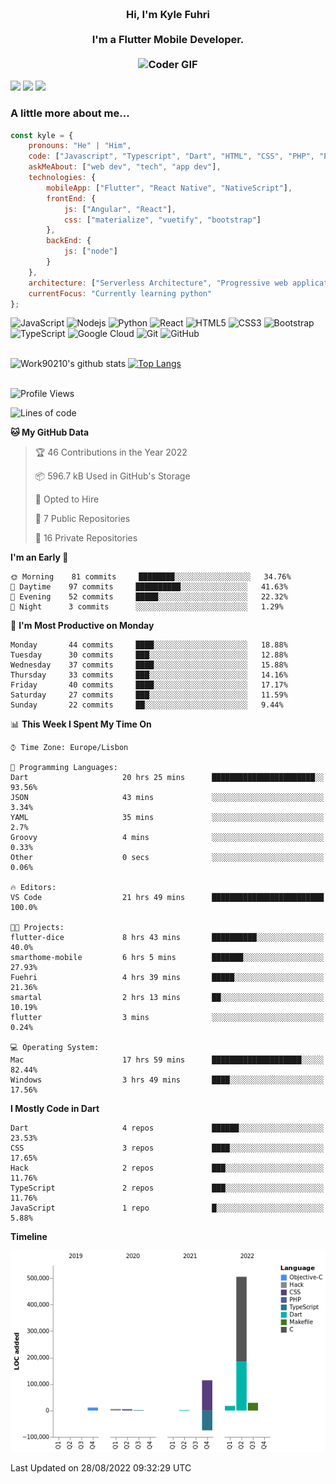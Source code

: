 
<h3 align="center">
  <abc>
    <br />Hi, I'm Kyle Fuhri<br />
    <br />
    I'm a Flutter Mobile Developer. <br />
    <br />
    <img
      src="https://media.giphy.com/media/SWoSkN6DxTszqIKEqv/giphy.gif"
      alt="Coder GIF"
      width="500"
      height="400"
    />
  </abc>
</h3>
<img src="https://img.shields.io/badge/Flutter%20-%2302569B.svg?&style=for-the-badge&logo=Flutter&logoColor=white" />
<img src="https://img.shields.io/badge/angular%20-%23DD0031.svg?&style=for-the-badge&logo=angular&logoColor=white"/>
<img src="https://img.shields.io/badge/react%20-%2320232a.svg?&style=for-the-badge&logo=react&logoColor=%2361DAFB"/>

<h3>A little more about me...  </h3>

```javascript
const kyle = {
    pronouns: "He" | "Him",
    code: ["Javascript", "Typescript", "Dart", "HTML", "CSS", "PHP", "Python"],
    askMeAbout: ["web dev", "tech", "app dev"],
    technologies: {
        mobileApp: ["Flutter", "React Native", "NativeScript"],
        frontEnd: {
            js: ["Angular", "React"],
            css: ["materialize", "vuetify", "bootstrap"]
        },
        backEnd: {
            js: ["node"]
        }
    },
    architecture: ["Serverless Architecture", "Progressive web applications", "Single page applications"],
    currentFocus: "Currently learning python"
};
```

![JavaScript](https://img.shields.io/badge/-JavaScript-black?style=flat-square&logo=javascript)
![Nodejs](https://img.shields.io/badge/-Nodejs-black?style=flat-square&logo=Node.js)
![Python](https://img.shields.io/badge/-Python-black?style=flat-square&logo=Python)
![React](https://img.shields.io/badge/-React-black?style=flat-square&logo=react)
![HTML5](https://img.shields.io/badge/-HTML5-E34F26?style=flat-square&logo=html5&logoColor=white)
![CSS3](https://img.shields.io/badge/-CSS3-1572B6?style=flat-square&logo=css3)
![Bootstrap](https://img.shields.io/badge/-Bootstrap-563D7C?style=flat-square&logo=bootstrap)
![TypeScript](https://img.shields.io/badge/-TypeScript-007ACC?style=flat-square&logo=typescript)
![Google Cloud](https://img.shields.io/badge/Google%20Cloud-black?style=flat-square&logo=google-cloud)
![Git](https://img.shields.io/badge/-Git-black?style=flat-square&logo=git)
![GitHub](https://img.shields.io/badge/-GitHub-181717?style=flat-square&logo=github)
</br>
</br>


![Work90210's github stats](https://github-readme-stats-work90210.vercel.app/api?username=work90210)
[![Top Langs](https://github-readme-stats-work90210.vercel.app/api/top-langs/?username=work90210)](https://github.com/work90210/github-readme-stats)
</br>
</br>
<!--START_SECTION:waka-->
![Profile Views](http://img.shields.io/badge/Profile%20Views-1-blue)

![Lines of code](https://img.shields.io/badge/From%20Hello%20World%20I%27ve%20Written-617%20Thousand%20lines%20of%20code-blue)

**🐱 My GitHub Data** 

> 🏆 46 Contributions in the Year 2022
 > 
> 📦 596.7 kB Used in GitHub's Storage 
 > 
> 💼 Opted to Hire
 > 
> 📜 7 Public Repositories 
 > 
> 🔑 16 Private Repositories  
 > 
**I'm an Early 🐤** 

```text
🌞 Morning    81 commits     ████████░░░░░░░░░░░░░░░░░   34.76% 
🌆 Daytime    97 commits     ██████████░░░░░░░░░░░░░░░   41.63% 
🌃 Evening    52 commits     █████░░░░░░░░░░░░░░░░░░░░   22.32% 
🌙 Night      3 commits      ░░░░░░░░░░░░░░░░░░░░░░░░░   1.29%

```
📅 **I'm Most Productive on Monday** 

```text
Monday       44 commits     ████░░░░░░░░░░░░░░░░░░░░░   18.88% 
Tuesday      30 commits     ███░░░░░░░░░░░░░░░░░░░░░░   12.88% 
Wednesday    37 commits     ████░░░░░░░░░░░░░░░░░░░░░   15.88% 
Thursday     33 commits     ███░░░░░░░░░░░░░░░░░░░░░░   14.16% 
Friday       40 commits     ████░░░░░░░░░░░░░░░░░░░░░   17.17% 
Saturday     27 commits     ███░░░░░░░░░░░░░░░░░░░░░░   11.59% 
Sunday       22 commits     ██░░░░░░░░░░░░░░░░░░░░░░░   9.44%

```


📊 **This Week I Spent My Time On** 

```text
⌚︎ Time Zone: Europe/Lisbon

💬 Programming Languages: 
Dart                     20 hrs 25 mins      ███████████████████████░░   93.56% 
JSON                     43 mins             ░░░░░░░░░░░░░░░░░░░░░░░░░   3.34% 
YAML                     35 mins             ░░░░░░░░░░░░░░░░░░░░░░░░░   2.7% 
Groovy                   4 mins              ░░░░░░░░░░░░░░░░░░░░░░░░░   0.33% 
Other                    0 secs              ░░░░░░░░░░░░░░░░░░░░░░░░░   0.06%

🔥 Editors: 
VS Code                  21 hrs 49 mins      █████████████████████████   100.0%

🐱‍💻 Projects: 
flutter-dice             8 hrs 43 mins       ██████████░░░░░░░░░░░░░░░   40.0% 
smarthome-mobile         6 hrs 5 mins        ███████░░░░░░░░░░░░░░░░░░   27.93% 
Fuehri                   4 hrs 39 mins       █████░░░░░░░░░░░░░░░░░░░░   21.36% 
smartal                  2 hrs 13 mins       ██░░░░░░░░░░░░░░░░░░░░░░░   10.19% 
flutter                  3 mins              ░░░░░░░░░░░░░░░░░░░░░░░░░   0.24%

💻 Operating System: 
Mac                      17 hrs 59 mins      ████████████████████░░░░░   82.44% 
Windows                  3 hrs 49 mins       ████░░░░░░░░░░░░░░░░░░░░░   17.56%

```

**I Mostly Code in Dart** 

```text
Dart                     4 repos             ██████░░░░░░░░░░░░░░░░░░░   23.53% 
CSS                      3 repos             ████░░░░░░░░░░░░░░░░░░░░░   17.65% 
Hack                     2 repos             ███░░░░░░░░░░░░░░░░░░░░░░   11.76% 
TypeScript               2 repos             ███░░░░░░░░░░░░░░░░░░░░░░   11.76% 
JavaScript               1 repo              █░░░░░░░░░░░░░░░░░░░░░░░░   5.88%

```


**Timeline**

![Chart not found](https://raw.githubusercontent.com/Work90210/Work90210/main/charts/bar_graph.png) 


 Last Updated on 28/08/2022 09:32:29 UTC
<!--END_SECTION:waka-->
